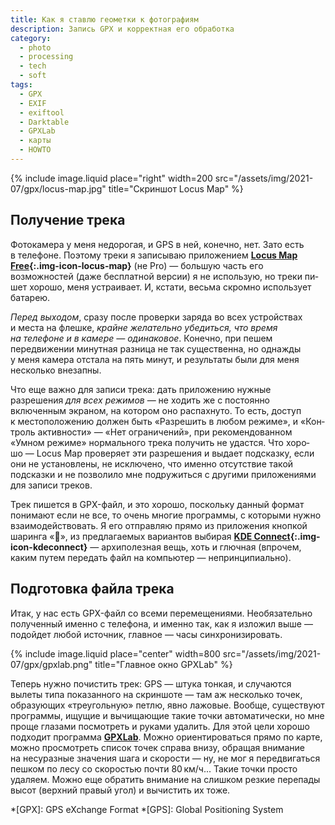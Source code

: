 ```yaml
---
title: Как я ставлю геометки к фотографиям
description: Запись GPX и корректная его обработка
category:
  - photo
  - processing
  - tech
  - soft
tags:
  - GPX
  - EXIF
  - exiftool
  - Darktable
  - GPXLab
  - карты
  - HOWTO
---
```

{% include image.liquid place="right" width=200 src="/assets/img/2021-07/gpx/locus-map.jpg" title="Скриншот Locus Map" %}

## Получение трека

Фотокамера у меня недорогая, и GPS в ней, конечно, нет. Зато есть в телефоне. Поэтому треки я записываю приложением
**[Locus<span> Map Free</span>][locus]{:.img-icon-locus-map}** (не Pro) — большую часть его возможностей (даже бесплатной
версии) я не использую, но треки пи­шет хорошо, меня устраивает. И, кста­ти, весьма скромно использует батарею.

*Перед выходом*, сразу после проверки заряда во всех устройствах и места на флешке, *крайне желательно убедиться, что время
на телефоне и в ка­ме­ре — одинаковое*. Конечно, при пешем передвижении минутная разница не так существенна, но однажды у меня
камера отстала на пять минут, и результаты были для меня несколько внезапны.

Что еще важно для записи трека: дать приложению нужные разрешения *для всех режимов* — не хо­дить же с постоянно включенным
экраном, на котором оно распахнуто. То есть, доступ к мес­то­по­ло­же­нию должен быть «Разрешить в лю­бом режиме», и «Кон­т­роль
активности» — «Нет ограничений», при ре­ко­мен­до­ван­ном «Умном режиме» нормального трека получить не удас­т­ся. Что хо­ро­шо —
Locus Map проверяет эти разрешения и выдает подсказку, если они не ус­та­нов­ле­ны, не ис­клю­че­но, что именно отсутствие такой
подсказки и не позволило мне подружиться с другими приложениями для записи треков.

Трек пишется в GPX-файл, и это хорошо, поскольку данный формат понимают если не все, то очень многие программы, с ко­то­ры­ми
нужно взаимодействовать. Я его отправляю прямо из при­ло­же­ния кнопкой шаринга «<span class="fas">&#xf1e0;</span>»,
из предлагаемых вариантов выбирая **[KDE<span> Con­nect</span>][konnect]{:.img-icon-kdeconnect}** — архиполезная вещь, хоть
и глюч­ная (впрочем, каким путем передать файл на компьютер — непринципиально).

<!--more-->

## Подготовка файла трека

Итак, у нас есть GPX-файл со все­ми перемещениями. Необязательно полученный именно с телефона, и имен­но так, как я изложил
выше — подойдет любой источник, глав­ное — часы синхронизировать.

{% include image.liquid place="center" width=800 src="/assets/img/2021-07/gpx/gpxlab.png" title="Главное окно GPXLab" %}

Теперь нужно почистить трек: GPS — штука тонкая, и слу­ча­ют­ся вылеты типа показанного на скрин­шо­те — там аж несколько точек,
образующих «треугольную» петлю, явно лажовые. Вообще, существуют программы, ищущие и вы­чи­ща­ю­щие такие точки автоматически,
но мне проще глазами посмотреть и руками удалить. Для этой цели хорошо подходит программа **[GPXLab][lab]**. Можно ориентироваться
прямо по карте, можно просмотреть список точек справа внизу, обращая внимание на не­су­раз­ные значения шага и ско­рос­ти — ну, не мог
я передвигаться пешком по ле­су со ско­рос­тью почти 80 км/ч... Такие точки просто удаляем. Можно еще обратить внимание на слиш­ком
резкие перепады высот (верхний правый угол) и вычистить их тоже.




[locus]: https://www.locusmap.app/
[konnect]: https://kdeconnect.kde.org/
[lab]: https://github.com/BourgeoisLab/GPXLab

*[GPX]: GPS eXchange Format
*[GPS]: Global Positioning System

